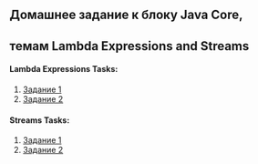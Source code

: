 ## Домашнее задание к блоку Java Core, 
## темам Lambda Expressions and Streams

#### Lambda Expressions Tasks:
1. [Задание 1](https://github.com/NataliaKubiak/lambda_hw/tree/main/src/main/java/ru/netology/lambda/task1)
2. [Задание 2](https://github.com/NataliaKubiak/lambda_hw/tree/main/src/main/java/ru/netology/lambda/task2)


#### Streams Tasks:
1. [Задание 1](https://github.com/NataliaKubiak/lambda_hw/tree/main/src/main/java/ru/netology/streams/task1)
2. [Задание 2](https://github.com/NataliaKubiak/lambda_hw/tree/main/src/main/java/ru/netology/streams/task2)
